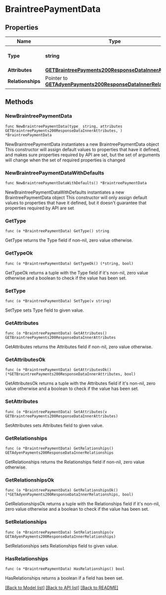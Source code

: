 # BraintreePaymentData

## Properties

Name | Type | Description | Notes
------------ | ------------- | ------------- | -------------
**Type** | **string** | The resource&#39;s type | [default to "braintree_payments"]
**Attributes** | [**GETBraintreePayments200ResponseDataInnerAttributes**](GETBraintreePayments200ResponseDataInnerAttributes.md) |  | 
**Relationships** | Pointer to [**GETAdyenPayments200ResponseDataInnerRelationships**](GETAdyenPayments200ResponseDataInnerRelationships.md) |  | [optional] 

## Methods

### NewBraintreePaymentData

`func NewBraintreePaymentData(type_ string, attributes GETBraintreePayments200ResponseDataInnerAttributes, ) *BraintreePaymentData`

NewBraintreePaymentData instantiates a new BraintreePaymentData object
This constructor will assign default values to properties that have it defined,
and makes sure properties required by API are set, but the set of arguments
will change when the set of required properties is changed

### NewBraintreePaymentDataWithDefaults

`func NewBraintreePaymentDataWithDefaults() *BraintreePaymentData`

NewBraintreePaymentDataWithDefaults instantiates a new BraintreePaymentData object
This constructor will only assign default values to properties that have it defined,
but it doesn't guarantee that properties required by API are set

### GetType

`func (o *BraintreePaymentData) GetType() string`

GetType returns the Type field if non-nil, zero value otherwise.

### GetTypeOk

`func (o *BraintreePaymentData) GetTypeOk() (*string, bool)`

GetTypeOk returns a tuple with the Type field if it's non-nil, zero value otherwise
and a boolean to check if the value has been set.

### SetType

`func (o *BraintreePaymentData) SetType(v string)`

SetType sets Type field to given value.


### GetAttributes

`func (o *BraintreePaymentData) GetAttributes() GETBraintreePayments200ResponseDataInnerAttributes`

GetAttributes returns the Attributes field if non-nil, zero value otherwise.

### GetAttributesOk

`func (o *BraintreePaymentData) GetAttributesOk() (*GETBraintreePayments200ResponseDataInnerAttributes, bool)`

GetAttributesOk returns a tuple with the Attributes field if it's non-nil, zero value otherwise
and a boolean to check if the value has been set.

### SetAttributes

`func (o *BraintreePaymentData) SetAttributes(v GETBraintreePayments200ResponseDataInnerAttributes)`

SetAttributes sets Attributes field to given value.


### GetRelationships

`func (o *BraintreePaymentData) GetRelationships() GETAdyenPayments200ResponseDataInnerRelationships`

GetRelationships returns the Relationships field if non-nil, zero value otherwise.

### GetRelationshipsOk

`func (o *BraintreePaymentData) GetRelationshipsOk() (*GETAdyenPayments200ResponseDataInnerRelationships, bool)`

GetRelationshipsOk returns a tuple with the Relationships field if it's non-nil, zero value otherwise
and a boolean to check if the value has been set.

### SetRelationships

`func (o *BraintreePaymentData) SetRelationships(v GETAdyenPayments200ResponseDataInnerRelationships)`

SetRelationships sets Relationships field to given value.

### HasRelationships

`func (o *BraintreePaymentData) HasRelationships() bool`

HasRelationships returns a boolean if a field has been set.


[[Back to Model list]](../README.md#documentation-for-models) [[Back to API list]](../README.md#documentation-for-api-endpoints) [[Back to README]](../README.md)



